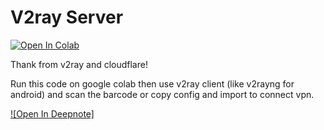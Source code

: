 # V2ray Server 
[![Open In Colab](https://colab.research.google.com/assets/colab-badge.svg)](https://colab.research.google.com/github/epg900/v2ray/blob/main/V2Ray.ipynb)

Thank from v2ray and cloudflare!

Run this code on google colab then use v2ray client (like v2rayng for android)
and scan the barcode or copy config and import 
to connect vpn.

[![Open In Deepnote]](https://deepnote.com/@ersci-6208/V2ray-32e66aa9-499d-4a7d-84d8-6530cfb3a53c)
